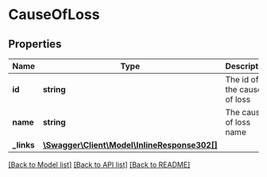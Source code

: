 # CauseOfLoss

## Properties
Name | Type | Description | Notes
------------ | ------------- | ------------- | -------------
**id** | **string** | The id of the cause of loss | [optional] 
**name** | **string** | The cause of loss name | [optional] 
**_links** | [**\Swagger\Client\Model\InlineResponse302[]**](InlineResponse302.md) |  | [optional] 

[[Back to Model list]](../README.md#documentation-for-models) [[Back to API list]](../README.md#documentation-for-api-endpoints) [[Back to README]](../README.md)


